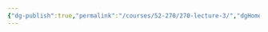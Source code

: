 ```yaml
---
{"dg-publish":true,"permalink":"/courses/52-270/270-lecture-3/","dgHomeLink":true,"dgPassFrontmatter":false,"dgShowBacklinks":true,"dgShowLocalGraph":true,"dgShowInlineTitle":false}
---
```



